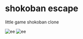 # shokoban escape
little game shokoban clone

![ee](shokoban/src/img/accueil.PNG)
![ee](shokoban/src/img/niveaux.PNG)
      
      
